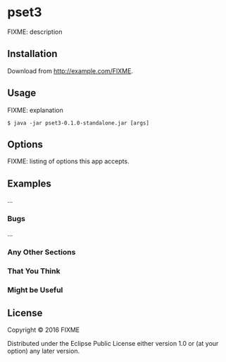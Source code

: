 # pset3

FIXME: description

## Installation

Download from http://example.com/FIXME.

## Usage

FIXME: explanation

    $ java -jar pset3-0.1.0-standalone.jar [args]

## Options

FIXME: listing of options this app accepts.

## Examples

...

### Bugs

...

### Any Other Sections
### That You Think
### Might be Useful

## License

Copyright © 2016 FIXME

Distributed under the Eclipse Public License either version 1.0 or (at
your option) any later version.
